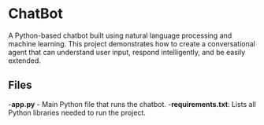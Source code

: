 # ChatBot
A Python-based chatbot built using natural language processing and machine learning. This project demonstrates how to create a conversational agent that can understand user input, respond intelligently, and be easily extended.

## Files
-**app.py** - Main Python file that runs the chatbot.
-**requirements.txt**: Lists all Python libraries needed to run the project.
